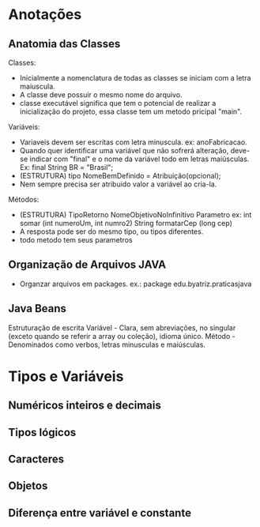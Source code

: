 # Anotações
## Anatomia das Classes
Classes:
- Inicialmente a nomenclatura de todas as classes se iniciam com a letra maiuscula.
- A classe deve possuir o mesmo nome do arquivo.
- classe executável significa que tem o potencial de realizar a inicialização do projeto, essa classe tem um metodo pricipal "main".

Variáveis:
- Variaveis devem ser escritas com letra minuscula. ex: anoFabricacao.
- Quando quer identificar uma variável que não sofrerá alteração, deve-se indicar com "final" e o nome da variável todo em letras maiúsculas. 
Ex: final String BR = "Brasil";
- (ESTRUTURA) tipo NomeBemDefinido = Atribuição(opcional);
- Nem sempre precisa ser atribuido valor a variável ao cria-la.

Métodos:
- (ESTRUTURA) TipoRetorno NomeObjetivoNoInfinitivo Parametro
ex: int somar (int numeroUm, int numro2)
String formatarCep (long cep)
- A resposta pode ser do mesmo tipo, ou tipos diferentes.
- todo metodo tem seus parametros

## Organização de Arquivos JAVA
- Organzar arquivos em packages.
ex.: package edu.byatriz.praticasjava

## Java Beans
Estruturação de escrita 
Variável - Clara, sem abreviações, no singular (exceto quando se referir a array ou coleção),  idioma único.
Método - Denominados como verbos, letras minusculas e maiúsculas.

# Tipos e Variáveis
## Numéricos inteiros e decimais

## Tipos lógicos

## Caracteres

## Objetos

## Diferença entre variável e constante